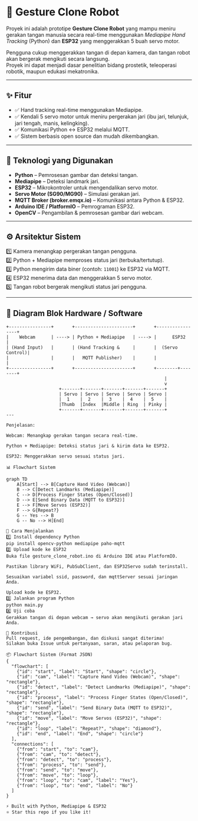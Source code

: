 # 🤖 Gesture Clone Robot

Proyek ini adalah prototipe **Gesture Clone Robot** yang mampu meniru gerakan tangan manusia secara real-time menggunakan *Mediapipe Hand Tracking* (Python) dan **ESP32** yang menggerakkan 5 buah servo motor.

Pengguna cukup menggerakkan tangan di depan kamera, dan tangan robot akan bergerak mengikuti secara langsung.  
Proyek ini dapat menjadi dasar penelitian bidang prostetik, teleoperasi robotik, maupun edukasi mekatronika.

---

## ✨ Fitur

- ✅ Hand tracking real-time menggunakan Mediapipe.
- ✅ Kendali 5 servo motor untuk meniru pergerakan jari (ibu jari, telunjuk, jari tengah, manis, kelingking).
- ✅ Komunikasi Python ↔ ESP32 melalui MQTT.
- ✅ Sistem berbasis open source dan mudah dikembangkan.

---

## 🧰 Teknologi yang Digunakan

- **Python** – Pemrosesan gambar dan deteksi tangan.
- **Mediapipe** – Deteksi landmark jari.
- **ESP32** – Mikrokontroler untuk mengendalikan servo motor.
- **Servo Motor (SG90/MG90)** – Simulasi gerakan jari.
- **MQTT Broker (broker.emqx.io)** – Komunikasi antara Python & ESP32.
- **Arduino IDE / PlatformIO** – Pemrograman ESP32.
- **OpenCV** – Pengambilan & pemrosesan gambar dari webcam.

---

## ⚙️ Arsitektur Sistem

1️⃣ Kamera menangkap pergerakan tangan pengguna.  
2️⃣ Python + Mediapipe memproses status jari (terbuka/tertutup).  
3️⃣ Python mengirim data biner (contoh: `11001`) ke ESP32 via MQTT.  
4️⃣ ESP32 menerima data dan menggerakkan 5 servo motor.  
5️⃣ Tangan robot bergerak mengikuti status jari pengguna.

---

## 🔗 Diagram Blok Hardware / Software

```text
+----------------+       +----------------------+       +-----------------+
|    Webcam      | ----> | Python + Mediapipe   | ----> |      ESP32      |
| (Hand Input)   |       | (Hand Tracking &     |       |  (Servo Control)|
|                |       |   MQTT Publisher)    |       |                 |
+----------------+       +----------------------+       +--------+--------+
                                                            |
                                                            v
                    +-------+-------+-------+-------+-------+
                    | Servo | Servo | Servo | Servo | Servo |
                    |  1    |  2    |  3    |  4    |  5    |
                    |Thumb  |Index  |Middle | Ring  | Pinky |
                    +-------+-------+-------+-------+-------+
---

Penjelasan:

Webcam: Menangkap gerakan tangan secara real-time.

Python + Mediapipe: Deteksi status jari & kirim data ke ESP32.

ESP32: Menggerakkan servo sesuai status jari.

📊 Flowchart Sistem

graph TD
    A[Start] --> B[Capture Hand Video (Webcam)]
    B --> C[Detect Landmarks (Mediapipe)]
    C --> D[Process Finger States (Open/Closed)]
    D --> E[Send Binary Data (MQTT to ESP32)]
    E --> F[Move Servos (ESP32)]
    F --> G{Repeat?}
    G -- Yes --> B
    G -- No --> H[End]

🚀 Cara Menjalankan
1️⃣ Install dependency Python
pip install opencv-python mediapipe paho-mqtt
2️⃣ Upload kode ke ESP32
Buka file gesture_clone_robot.ino di Arduino IDE atau PlatformIO.

Pastikan library WiFi, PubSubClient, dan ESP32Servo sudah terinstall.

Sesuaikan variabel ssid, password, dan mqttServer sesuai jaringan Anda.

Upload kode ke ESP32.
3️⃣ Jalankan program Python
python main.py
4️⃣ Uji coba
Gerakkan tangan di depan webcam → servo akan mengikuti gerakan jari Anda.

🙌 Kontribusi
Pull request, ide pengembangan, dan diskusi sangat diterima!
Silakan buka Issue untuk pertanyaan, saran, atau pelaporan bug.

📦 Flowchart Sistem (Format JSON)
{
  "flowchart": [
    {"id": "start", "label": "Start", "shape": "circle"},
    {"id": "cam", "label": "Capture Hand Video (Webcam)", "shape": "rectangle"},
    {"id": "detect", "label": "Detect Landmarks (Mediapipe)", "shape": "rectangle"},
    {"id": "process", "label": "Process Finger States (Open/Closed)", "shape": "rectangle"},
    {"id": "send", "label": "Send Binary Data (MQTT to ESP32)", "shape": "rectangle"},
    {"id": "move", "label": "Move Servos (ESP32)", "shape": "rectangle"},
    {"id": "loop", "label": "Repeat?", "shape": "diamond"},
    {"id": "end", "label": "End", "shape": "circle"}
  ],
  "connections": [
    {"from": "start", "to": "cam"},
    {"from": "cam", "to": "detect"},
    {"from": "detect", "to": "process"},
    {"from": "process", "to": "send"},
    {"from": "send", "to": "move"},
    {"from": "move", "to": "loop"},
    {"from": "loop", "to": "cam", "label": "Yes"},
    {"from": "loop", "to": "end", "label": "No"}
  ]
}

⚡ Built with Python, Mediapipe & ESP32
⭐ Star this repo if you like it!
